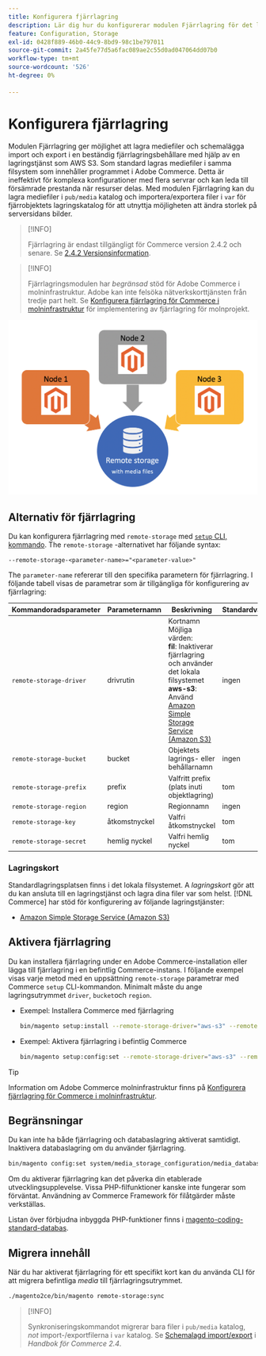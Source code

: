 ```yaml
---
title: Konfigurera fjärrlagring
description: Lär dig hur du konfigurerar modulen Fjärrlagring för det lokala handelsprogrammet.
feature: Configuration, Storage
exl-id: 0428f889-46b0-44c9-8bd9-98c1be797011
source-git-commit: 2a45fe77d5a6fac089ae2c55d0ad047064dd07b0
workflow-type: tm+mt
source-wordcount: '526'
ht-degree: 0%

---
```


# Konfigurera fjärrlagring

Modulen Fjärrlagring ger möjlighet att lagra mediefiler och schemalägga import och export i en beständig fjärrlagringsbehållare med hjälp av en lagringstjänst som AWS S3. Som standard lagras mediefiler i samma filsystem som innehåller programmet i Adobe Commerce. Detta är ineffektivt för komplexa konfigurationer med flera servrar och kan leda till försämrade prestanda när resurser delas. Med modulen Fjärrlagring kan du lagra mediefiler i `pub/media` katalog och importera/exportera filer i `var` för fjärrobjektets lagringskatalog för att utnyttja möjligheten att ändra storlek på serversidans bilder.

>[!INFO]
>
>Fjärrlagring är endast tillgängligt för Commerce version 2.4.2 och senare. Se [2.4.2 Versionsinformation](https://devdocs.magento.com/guides/v2.4/release-notes/open-source-2-4-2.html).

>[!INFO]
>
>Fjärrlagringsmodulen har _begränsad_ stöd för Adobe Commerce i molninfrastruktur. Adobe kan inte felsöka nätverkskorttjänsten från tredje part helt. Se [Konfigurera fjärrlagring för Commerce i molninfrastruktur](cloud-support.md) för implementering av fjärrlagring för molnprojekt.

![schemabild](../../assets/configuration/remote-storage-schema.png)

## Alternativ för fjärrlagring

Du kan konfigurera fjärrlagring med `remote-storage` med [`setup` CLI, kommando](../../installation/tutorials/deployment.md). The `remote-storage` -alternativet har följande syntax:

```text
--remote-storage-<parameter-name>="<parameter-value>"
```

The `parameter-name` refererar till den specifika parametern för fjärrlagring. I följande tabell visas de parametrar som är tillgängliga för konfigurering av fjärrlagring:

| Kommandoradsparameter | Parameternamn | Beskrivning | Standardvärde |
|--- |--- |--- |--- |
| `remote-storage-driver` | drivrutin | Kortnamn<br>Möjliga värden:<br>**fil**: Inaktiverar fjärrlagring och använder det lokala filsystemet <br>**aws-s3**: Använd [Amazon Simple Storage Service (Amazon S3)](remote-storage-aws-s3.md) | ingen |
| `remote-storage-bucket` | bucket | Objektets lagrings- eller behållarnamn | ingen |
| `remote-storage-prefix` | prefix | Valfritt prefix (plats inuti objektlagring) | tom |
| `remote-storage-region` | region | Regionnamn | ingen |
| `remote-storage-key` | åtkomstnyckel | Valfri åtkomstnyckel | tom |
| `remote-storage-secret` | hemlig nyckel | Valfri hemlig nyckel | tom |

### Lagringskort

Standardlagringsplatsen finns i det lokala filsystemet. A _lagringskort_ gör att du kan ansluta till en lagringstjänst och lagra dina filer var som helst. [!DNL Commerce] har stöd för konfigurering av följande lagringstjänster:

- [Amazon Simple Storage Service (Amazon S3)](remote-storage-aws-s3.md)

## Aktivera fjärrlagring

Du kan installera fjärrlagring under en Adobe Commerce-installation eller lägga till fjärrlagring i en befintlig Commerce-instans. I följande exempel visas varje metod med en uppsättning `remote-storage` parametrar med Commerce `setup` CLI-kommandon. Minimalt måste du ange lagringsutrymmet `driver`, `bucket`och `region`.

- Exempel: Installera Commerce med fjärrlagring

  ```bash
  bin/magento setup:install --remote-storage-driver="aws-s3" --remote-storage-bucket="myBucket" --remote-storage-region="us-east-1"
  ```

- Exempel: Aktivera fjärrlagring i befintlig Commerce

  ```bash
  bin/magento setup:config:set --remote-storage-driver="aws-s3" --remote-storage-bucket="myBucket" --remote-storage-region="us-east-1"
  ```

>[!TIP]
>
>Information om Adobe Commerce molninfrastruktur finns på [Konfigurera fjärrlagring för Commerce i molninfrastruktur](cloud-support.md).

## Begränsningar

Du kan inte ha både fjärrlagring och databaslagring aktiverat samtidigt. Inaktivera databaslagring om du använder fjärrlagring.

```bash
bin/magento config:set system/media_storage_configuration/media_database 0
```

Om du aktiverar fjärrlagring kan det påverka din etablerade utvecklingsupplevelse. Vissa PHP-filfunktioner kanske inte fungerar som förväntat. Användning av Commerce Framework för filåtgärder måste verkställas.

Listan över förbjudna inbyggda PHP-funktioner finns i [magento-coding-standard-databas][code-standard].

## Migrera innehåll

När du har aktiverat fjärrlagring för ett specifikt kort kan du använda CLI för att migrera befintliga _media_ till fjärrlagringsutrymmet.

```bash
./magento2ce/bin/magento remote-storage:sync
```

>[!INFO]
>
>Synkroniseringskommandot migrerar bara filer i `pub/media` katalog, _not_ import-/exportfilerna i `var` katalog. Se [Schemalagd import/export](https://experienceleague.adobe.com/docs/commerce-admin/systems/data-transfer/data-scheduled-import-export.html) i _Handbok för Commerce 2.4_.

<!-- link definitions -->

[import-export]: https://docs.magento.com/user-guide/system/data-scheduled-import-export.html
[code-standard]: https://github.com/magento/magento-coding-standard/blob/develop/Magento2/Sniffs/Functions/DiscouragedFunctionSniff.php
